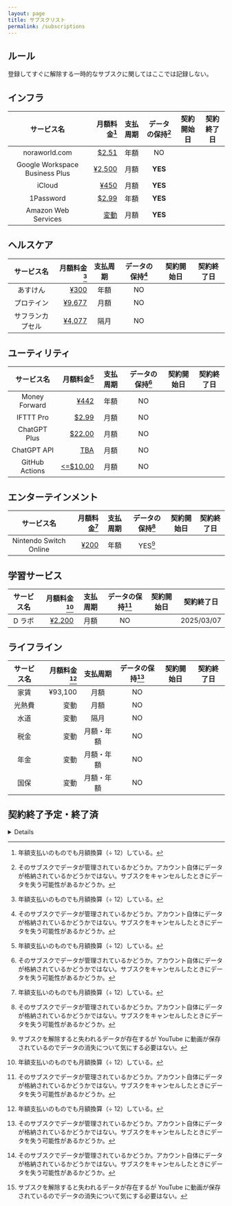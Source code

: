 ```yaml
---
layout: page
title: サブスクリスト
permalink: /subscriptions
---
```


## ルール
登録してすぐに解除する一時的なサブスクに関してはここでは記録しない。



## インフラ

| サービス名 | 月額料金[^monthly] | 支払周期 | データの保持[^data] | 契約開始日 | 契約終了日 |
| :---: | ---: | :---: | :---: | :---: | :---: |
| noraworld.com | [$2.51](https://dcc.godaddy.com/control/noraworld.com/settings) | 年額 | NO |  |  |
| Google Workspace Business Plus | [¥2,500](https://workspace.google.co.jp/pricing?hl=ja) | 月額 | **YES** |  |  |
| iCloud | [¥450](https://support.apple.com/ja-jp/HT201238) | 月額 | **YES** |  |  |
| 1Password | [$2.99](https://1password.com/sign-up/) | 年額 | **YES** |  |  |
| Amazon Web Services | [変動](https://us-east-1.console.aws.amazon.com/billing/home?region=us-east-1#/) | 月額 | **YES** |  |  |



## ヘルスケア

| サービス名 | 月額料金[^monthly] | 支払周期 | データの保持[^data] | 契約開始日 | 契約終了日 |
| :---: | ---: | :---: | :---: | :---: | :---: |
| あすけん | [¥300](https://www.asken.jp/info/3857) | 年額 | NO |  |  |
| プロテイン | [¥9,677](https://frombanana.com/shop/products/hfp002) | 月額 | NO |  |  |
| サフランカプセル | [¥4,077](https://jp.iherb.com/pr/life-extension-optimized-saffron-88-25-mg-60-vegetarian-capsules/23953) | 隔月 | NO |  |  |



## ユーティリティ

| サービス名 | 月額料金[^monthly] | 支払周期 | データの保持[^data] | 契約開始日 | 契約終了日 |
| :---: | ---: | :---: | :---: | :---: | :---: |
| Money Forward | [¥442](https://support.me.moneyforward.com/hc/ja/articles/4409828451993-%E3%83%97%E3%83%AC%E3%83%9F%E3%82%A2%E3%83%A0%E3%82%B5%E3%83%BC%E3%83%93%E3%82%B9%E3%81%AE%E6%96%99%E9%87%91%E3%81%AB%E3%81%A4%E3%81%84%E3%81%A6%E6%95%99%E3%81%88%E3%81%A6%E3%81%8F%E3%81%A0%E3%81%95%E3%81%84) | 年額 | NO |  |  |
| IFTTT Pro | [$2.99](https://ifttt.com/plans) | 月額 | NO |  |  |
| ChatGPT Plus | [$22.00](https://openai.com/chatgpt/pricing/) | 月額 | NO |  |  |
| ChatGPT API | [TBA](https://openai.com/api/pricing/) | 月額 | NO |  |  |
| GitHub Actions | [<=$10.00](https://docs.github.com/en/billing/managing-billing-for-your-products/managing-billing-for-github-actions/about-billing-for-github-actions) | 月額 | NO |  |  |



## エンターテインメント

| サービス名 | 月額料金[^monthly] | 支払周期 | データの保持[^data] | 契約開始日 | 契約終了日 |
| :---: | ---: | :---: | :---: | :---: | :---: |
| Nintendo Switch Online | [¥200](https://www.nintendo.co.jp/hardware/switch/onlineservice/pricing/index.html) | 年額 | YES[^do_not_care] |  |  |



## 学習サービス

| サービス名 | 月額料金[^monthly] | 支払周期 | データの保持[^data] | 契約開始日 | 契約終了日 |
| :---: | ---: | :---: | :---: | :---: | :---: |
| D ラボ | [¥2,200](https://info.daigovideolab.jp/price) | 月額 | NO |  | 2025/03/07 |



## ライフライン

| サービス名 | 月額料金[^monthly] | 支払周期 | データの保持[^data] | 契約開始日 | 契約終了日 |
| :---: | ---: | :---: | :---: | :---: | :---: |
| 家賃 | ¥93,100 | 月額 | NO |  |  |
| 光熱費 | 変動 | 月額 | NO |  |  |
| 水道 | 変動 | 隔月 | NO |  |  |
| 税金 | 変動 | 月額・年額 | NO |  |  |
| 年金 | 変動 | 月額・年額 | NO |  |  |
| 国保 | 変動 | 月額・年額 | NO |  |  |



## 契約終了予定・終了済

<details>

| サービス名 | 料金 | 支払周期 | データの保持[^data] | 契約開始日 | 契約終了日 |
| :---: | ---: | :---: | :---: | :---: | :---: |
| NordVPN | TBA | 隔年 | NO |  | 2025/06/07 |
| Uber One | ¥498 | 月額 | NO |  | 2025/03/12 |
| YouTube Premium | ¥1,280 | 月額 | NO |  | 2025/03/09 |
| Zenhub | [$12.50](https://www.zenhub.com/pricing) | 月額 | 部分的 |  | 2024/04/07 |
| Amazon Prime | [¥600](https://www.amazon.co.jp/gp/primecentral) | 月額 | NO |  | 2024/03/31 |
| Kindle Unlimited | [¥980](https://www.amazon.co.jp/yourmembershipsandsubscriptions) | 月額 | NO |  | 2024/04/25 |
| Netflix | [¥790](https://help.netflix.com/en/node/24926) | 月額 | NO |  | 2023/09/28 |
| d アニメストア | ¥550 | 月額 | NO |  | 2023/07/29 |
| Language Reactor | ¥853 | 月額 | NO |  | 2023/07/11 |
| PolyGit | ¥1,300 | 年額 | NO |  | 2023/06/13 |
| HiNative | ¥1,200 | 月額 | NO |  | 2022/09/03 |
| NordVPN | ¥1,510 | 月額 | NO |  | 2022/08/27 |
| YouTube Premium | ¥1,180 | 月額 | NO |  | 2022/08/09 |
| D ラボ | ¥1,320 | 月額 | NO |  | 2022/08/01 |
| ELSA Speak | ¥3,600 | 年額 | NO |  | 2022/06/18 |
| PlayStation Plus | ¥5,143 | 年額 | YES[^do_not_care] |  | 2022/03/27 |
</details>



[^data]: そのサブスクでデータが管理されているかどうか。アカウント自体にデータが格納されているかどうかではない。サブスクをキャンセルしたときにデータを失う可能性があるかどうか。

[^do_not_care]: サブスクを解除すると失われるデータが存在するが YouTube に動画が保存されているのでデータの消失について気にする必要はない。

[^monthly]: 年額支払いのものでも月額換算（÷ 12）している。
